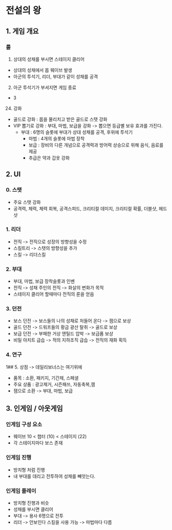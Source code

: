 #  전설의 왕
## 1. 게임 개요
### 룰
1) 상대의 성채를 부시면 스테이지 클리어
  - 상대의 성채에서 몹 웨이브 발생
  - 아군의 투석기, 리더, 부대가 같이 성채를 공격 

2) 아군 투석기가 부셔지면 게임 종료
  -  3
24) 강화
  - 골드로 강화 : 몹을 물리치고 받은 골드로 스탯 강화 
  - VIP 뽑기로 강화 : 부대, 마법, 보급을 강화 -> 뽑으면 등급별 보유 효과를 가진다.     
      - 부대 : 6명의 슬롯에 부대가 상대 성채를 공격, 후위에 투석기
        - 마법 : 4개의 슬롯에 마법 장착 
        - 보급 : 장비의 다른 개념으로 공격력과 방어력 상승으로 위해 음식, 음료를 제공
        * 추급은 약과 갑옷 강화  

## 2. UI



### 0. 스탯
  - 주요 스탯 강화
  - 공격력, 체력, 체력 회복, 공격스피드, 크리티컬 데미지, 크리티컬 확률, 더블샷, 헤드샷

### 1. 리더 
  - 전직 -> 전직으로 성장의 방향성을 수정
  - 스킬트리 -> 스탯의 방향성을 추가 
  - 스킬 -> 리더스킬

### 2. 부대
  - 부대, 마법, 보급 장착슬롯과 인벤
  - 전직 -> 성채 주인의 전직 -> 화살의 변화가 목적
  - 스테이지 클리어 할때마다 전직의 룬을 얻음 
  
### 3. 던전
  - 보스 던전 -> 보스들의 나의 성채로 처들어 온다 -> 잼으로 보상
  - 골드 던전 -> 드워프들의 황금 광산 탈취 -> 골드로 보상
  - 보급 던전 -> 부패한 거상 앤틸드 압박 -> 보급품 보상
  - 비밀 아치트 급습 -> 적의 지하조직 급습 -> 전직의 재화 획득 

### 4. 연구

1## 5. 상점 -> 데일리보너스는 여기위에
  - 품목 : 소환, 패키지, 기간제, 스페셜
  - 주요 상품 : 광고제거, 시즌패쓰, 자동축복,잼
  - 잼으로 소환 -> 부대, 마법, 보급 

## 3. 인게임 / 아웃게임
### 인게임 구성 요소 
  - 웨이브 10 <  챕터 (10) < 스테이지 (22)
  - 각 스테이지마다 보스 존재

### 인게임 진행
  - 방치형 처럼 진행 
  - 내 부대를 데리고 전투하여 성채를 빼앗는다. 
  
### 인게임 플레이 
  - 방치형 진행과 비슷
  - 성채를 부시면 클리어 
  - 부대 -> 용사 6명으로 전투
  - 리더 -> 안보인다 스킬을 사용 가능 -> 마법마다 다름
   
